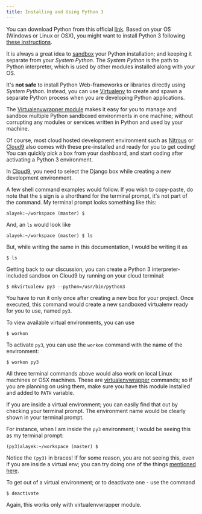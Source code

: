 ```yaml
---
title: Installing and Using Python 3
---
```

You can download Python from this official <a href='https://www.python.org/downloads/' target='_blank' rel='nofollow'>link</a>. Based on your OS (Windows or Linux or OSX), you might want to install Python 3 following <a href='http://docs.python-guide.org/en/latest/starting/installation/' target='_blank' rel='nofollow'>these instructions</a>.

It is always a great idea to <a href='https://en.wikipedia.org/wiki/Sandbox_(computer_security)' target='_blank' rel='nofollow'>sandbox</a> your Python installation; and keeping it separate from your _System Python_. The _System Python_ is the path to Python interpreter, which is used by other modules installed along with your OS.

It's **not safe** to install Python Web-frameworks or libraries directly using _System Python_. Instead, you can use <a href='https://virtualenv.readthedocs.org/en/latest/' target='_blank' rel='nofollow'>Virtualenv</a> to create and spawn a separate Python process when you are developing Python applications.

The <a href='https://virtualenvwrapper.readthedocs.org/en/latest/' target='_blank' rel='nofollow'>Virtualenvwrapper module</a> makes it easy for you to manage and sandbox multiple Python sandboxed environments in one machine; without corrupting any modules or services written in Python and used by your machine.

Of course, most cloud hosted development environment such as <a href='https://www.nitrous.io/' target='_blank' rel='nofollow'>Nitrous</a> or <a href='https://c9.io/' target='_blank' rel='nofollow'>Cloud9</a> also comes with these pre-installed and ready for you to get coding! You can quickly pick a box from your dashboard, and start coding after activating a Python 3 environment.

In <a href='https://c9.io/' target='_blank' rel='nofollow'>Cloud9</a>, you need to select the Django box while creating a new development environment.

A few shell command examples would follow. If you wish to copy-paste, do note that the `$` sign is a shorthand for the terminal prompt, it's not part of the command. My terminal prompt looks something like this:

    alayek:~/workspace (master) $

And, an `ls` would look like

    alayek:~/workspace (master) $ ls

But, while writing the same in this documentation, I would be writing it as

    $ ls

Getting back to our discussion, you can create a Python 3 interpreter-included sandbox on Cloud9 by running on your cloud terminal:

    $ mkvirtualenv py3 --python=/usr/bin/python3

You have to run it only once after creating a new box for your project. Once executed, this command would create a new sandboxed virtualenv ready for you to use, named `py3`.

To view available virtual environments, you can use

    $ workon

To activate `py3`, you can use the `workon` command with the name of the environment:

    $ workon py3

All three terminal commands above would also work on local Linux machines or OSX machines. These are <a href='https://virtualenvwrapper.readthedocs.org/en/latest/#introduction' target='_blank' rel='nofollow'>virtualenvwrapper</a> commands; so if you are planning on using them, make sure you have this module installed and added to `PATH` variable.

If you are inside a virtual environment; you can easily find that out by checking your terminal prompt. The environment name would be clearly shown in your terminal prompt.

For instance, when I am inside the `py3` environment; I would be seeing this as my terminal prompt:

    (py3)alayek:~/workspace (master) $

Notice the `(py3)` in braces! If for some reason, you are not seeing this, even if you are inside a virtual env; you can try doing one of the things <a href='http://stackoverflow.com/questions/1871549/python-determine-if-running-inside-virtualenv' target='_blank' rel='nofollow'>mentioned here</a>.

To get out of a virtual environment; or to deactivate one - use the command

    $ deactivate

Again, this works only with virtualenvwrapper module.
